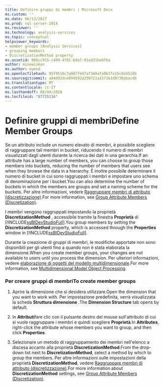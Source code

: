 ```yaml
---
title: Definire gruppi di membri | Microsoft Docs
ms.custom: ''
ms.date: 06/13/2017
ms.prod: sql-server-2014
ms.reviewer: ''
ms.technology: analysis-services
ms.topic: conceptual
helpviewer_keywords:
- member groups [Analysis Services]
- grouping members
- DiscretizationMethod property
ms.assetid: 006cc915-c499-4781-b9a7-01ad31bebf6a
author: minewiskan
ms.author: owend
ms.openlocfilehash: 95f9516c7a0077e97af348afa863fe15c8d4528b
ms.sourcegitcommit: ad4d92dce894592a259721a1571b1d8736abacdb
ms.translationtype: MT
ms.contentlocale: it-IT
ms.lasthandoff: 08/04/2020
ms.locfileid: "87725116"
---
```

# <a name="define-member-groups"></a><span data-ttu-id="725d7-102">Definire gruppi di membri</span><span class="sxs-lookup"><span data-stu-id="725d7-102">Define Member Groups</span></span>
  <span data-ttu-id="725d7-103">Se un attributo include un numero elevato di membri, è possibile scegliere di raggruppare tali membri in bucket, riducendo il numero di membri visualizzati dagli utenti durante la ricerca dei dati in una gerarchia.</span><span class="sxs-lookup"><span data-stu-id="725d7-103">If an attribute has a large number of members, you can choose to group those members into buckets, reducing the number of members that users see when they browse the data in a hierarchy.</span></span> <span data-ttu-id="725d7-104">È inoltre possibile determinare il numero di bucket in cui sono raggruppati i membri e impostare uno schema di denominazione per i bucket.</span><span class="sxs-lookup"><span data-stu-id="725d7-104">You can also determine the number of buckets in which the members are groups and set a naming scheme for the buckets.</span></span> <span data-ttu-id="725d7-105">Per altre informazioni, vedere [Raggruppare membri di attributo &#40;discretizzazione&#41;](attribute-properties-group-attribute-members.md).</span><span class="sxs-lookup"><span data-stu-id="725d7-105">For more information, see [Group Attribute Members &#40;Discretization&#41;](attribute-properties-group-attribute-members.md).</span></span>  
  
 <span data-ttu-id="725d7-106">I membri vengono raggruppati impostando la proprietà **DiscretizationMethod** , accessibile tramite la finestra **Proprietà** di [!INCLUDE[ssBIDevStudioFull](../../includes/ssbidevstudiofull-md.md)].</span><span class="sxs-lookup"><span data-stu-id="725d7-106">You group members by setting the **DiscretizationMethod** property, which is accessed through the **Properties** window in [!INCLUDE[ssBIDevStudioFull](../../includes/ssbidevstudiofull-md.md)].</span></span>  
  
 <span data-ttu-id="725d7-107">Durante la creazione di gruppi di membri, le modifiche apportate non sono disponibili per gli utenti fino a quando non è stata elaborata la dimensione.</span><span class="sxs-lookup"><span data-stu-id="725d7-107">When you create member groups, your changes are not available to users until you process the dimension.</span></span> <span data-ttu-id="725d7-108">Per ulteriori informazioni, vedere [elaborazione di oggetti del modello multidimensionale](processing-a-multidimensional-model-analysis-services.md).</span><span class="sxs-lookup"><span data-stu-id="725d7-108">For more information, see [Multidimensional Model Object Processing](processing-a-multidimensional-model-analysis-services.md).</span></span>  
  
### <a name="to-create-member-groups"></a><span data-ttu-id="725d7-109">Per creare gruppi di membri</span><span class="sxs-lookup"><span data-stu-id="725d7-109">To create member groups</span></span>  
  
1.  <span data-ttu-id="725d7-110">Aprire la dimensione che si desidera utilizzare.</span><span class="sxs-lookup"><span data-stu-id="725d7-110">Open the dimension that you want to work with.</span></span> <span data-ttu-id="725d7-111">Per impostazione predefinita, verrà visualizzata la scheda **Struttura dimensione** .</span><span class="sxs-lookup"><span data-stu-id="725d7-111">The **Dimension Structure** tab opens by default.</span></span>  
  
2.  <span data-ttu-id="725d7-112">In **Attributi**fare clic con il pulsante destro del mouse sull'attributo di cui si vuole raggruppare i membri e quindi scegliere **Proprietà**.</span><span class="sxs-lookup"><span data-stu-id="725d7-112">In **Attributes**, right-click the attribute whose members you want to group, and then click **Properties**.</span></span>  
  
3.  <span data-ttu-id="725d7-113">Selezionare un metodo di raggruppamento dei membri nell'elenco a discesa accanto alla proprietà **DiscretizationMethod**.</span><span class="sxs-lookup"><span data-stu-id="725d7-113">From the drop-down list next to **DiscretizationMethod**, select a method by which to group the members.</span></span> <span data-ttu-id="725d7-114">Per altre informazioni sulle impostazioni della proprietà **DiscretizationMethod**, vedere [Raggruppare membri di attributo &#40;discretizzazione&#41;](attribute-properties-group-attribute-members.md).</span><span class="sxs-lookup"><span data-stu-id="725d7-114">For more information about **DiscretizationMethod** settings, see [Group Attribute Members &#40;Discretization&#41;](attribute-properties-group-attribute-members.md).</span></span>  
  
  

